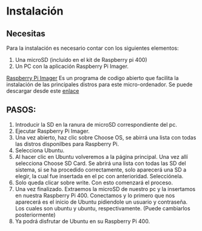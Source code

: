 # Instalación

## Necesitas

Para la instalación es necesario contar con los siguientes elementos:
1. Una microSD (incluido en el kit de Raspberry pi 400)
2. Un PC con la aplicación Raspberry Pi Imager.

[Raspberry Pi Imager](https://github.com/jesus037/Proyecto-Raspberry/blob/main/imagenes/RPI_intro-e1583228263677.png) Es un programa de codigo abierto que facilita la instalación de las principales distros para este micro-ordenador. Se puede descargar desde este [enlace](https://www.raspberrypi.com/software/)

## PASOS:

1. Introducir la SD en la ranura de microSD correspondiente del pc.
2. Ejecutar Raspberry Pi Imager.
3. Una vez abierto, haz clic sobre Choose OS, se abirrá una lista con todas las distros disponilbes para Raspberry Pi.
4. Selecciona Ubuntu.
5. Al hacer clic en Ubuntu volveremos a la página principal. Una vez allí selecciona Choose SD Card. Se abrirá una lista con todas las SD del sistema, si se ha procedido correctamente, solo aparecerá una SD a elegir, la cual fue insertada en el pc con anterioridad. Selecciónela.
6. Solo queda clicar sobre write. Con esto comenzará el proceso.
7. Una vez finalizado. Extraemos la microSD de nuestro pc y la insertamos en nuestra Raspberry Pi 400. Conectamos y lo primero que nos aparecerá es el inicio de Ubuntu pidiendole un usuario y contraseña. Los cuales son ubuntu y ubuntu, respectivamente. (Puede cambiarlos posteriormente)
8. Ya podrá disfrutar de Ubuntu en su Raspberry Pi 400.

